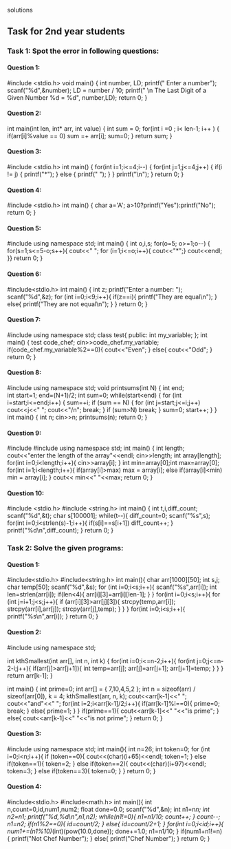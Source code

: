 solutions
## Task for 2nd year students
### Task 1: Spot the error in following questions:

#### Question 1:

#include <stdio.h>
void main()
{
	int number, LD;
	printf(" Enter a number");
	scanf("%d",&number);
	LD = number / 10;
	printf(" \n The Last Digit of a Given Number %d = %d", number,LD);
	return 0;
}

#### Question 2:

int main(int len, int* arr, int value)
{
	int sum = 0;
	for(int i =0 ; i< len-1; i++ )
	{
	if(arr[i]%value == 0)
	sum =+ arr[i];
	sum=0;
	}
	return sum;
}

#### Question 3:

#include <stdio.h>
int main()
{
	for(int i=1;i<=4;i--)
	{
	for(int j=1;j<=4;j++)
	{
	if(i != j)
	{
	printf("*");
	}
	else
	{
	printf(" ");
	}
	}
	printf("\n");
	}
	return 0;
}

#### Question 4:

#include <stdio.h>
int main() {
char a='A';
a>10?printf("Yes"):printf("No");
return 0;
}

#### Question 5:

#include <iostream>
using namespace std;
int main() {
int o,i,s;
for(o=5; o>=1;o--)
{
for(s=1;s<=5-o;s++){
cout<<" ";
for (i=1;i<=o;i++){
cout<<"*";}
cout<<endl;
}}
return 0;
}

#### Question 6:
  
#include<stdio.h>
int main()
{
    int z;
    printf("Enter a number: ");
    scanf("%d",&z);
    for (int i=0;i<9;i++){
        if(z==i){
            printf("They are equal\n");
        }
        else{
            printf("They are not equal\n");
        }
    }
    return 0;
}
         
#### Question 7:
                           
#include <iostream>
using namespace std;
class test{
public:
int my_variable;
};
int main() {
test code_chef;
cin>>code_chef.my_variable;
if(code_chef.my_variable%2==0){
cout<<"Even";
}
else{
cout<<"Odd";
}
return 0;
}

#### Question 8:
 
#include<iostream>
using namespace std;
void printsums(int N)
{
int end;    
int start=1;
end=(N+1)/2; 
int sum=0;
    while(start<end)
    {
    for (int i=start;i<=end;i++)
        {
        sum=+i;
        if (sum == N)
            {
            for (int j=start;j<=i;j++)
            cout<<j<<" ";
            cout<<"/n";
            break;
            }
        if (sum>N)
        break;
        }
    sum=0;
    start++;
    }
}
int main()
{
int n;
cin>>n;
printsums(n);
return 0;
}
  
#### Question 9:
  
#include <iostream>
#include<climits>
using namespace std;
int main() {
int length;
cout<<"enter the length of the array"<<endl;
cin>>length;
int array[length];
for(int i=0;i<length;i++){
cin>>array[i];
}
int min=array[0];int max=array[0];
for(int i=1;i<length;i++){
if(array[i]>max)
max = array[i];
else if(array[i]<min)
min = array[i];
}
cout<< min<<" "<<max;
return 0;
}

#### Question 10:
                     
#include <stdio.h>
#include <string.h>
int main()
{
int t,i,diff_count;
scanf("%d",&t);
char s[100001];
while(t--){
diff_count=0;
scanf("%s",s);
for(int i=0;i<strlen(s)-1;i++){
if(s[i]==s[i+1])
diff_count++;
}
printf("%d\n",diff_count);
}
return 0;
}
                                
### Task 2: Solve the given programs:
      
#### Question 1:

#include<stdio.h>
#include<string.h>
int main(){
    char arr[1000][50];
    int s,j;
    char temp[50];
    scanf("%d",&s);
    for (int i=0;i<s;i++){
        scanf("%s",arr[i]);
        int len=strlen(arr[i]);
        if(len<4){
            arr[i][3]=arr[i][len-1];
        }
    }
    for(int i=0;i<s;i++){
        for (int j=i+1;j<s;j++){
            if (arr[i][3]>arr[j][3]){
                strcpy(temp,arr[i]);
                strcpy(arr[i],arr[j]);
                strcpy(arr[j],temp);
            }
        }
    }
    for(int i=0;i<s;i++){
        printf("%s\n",arr[i]);
    }
    return 0;
}
                                
                                
#### Question 2:
                                
#include <iostream>
using namespace std;

int kthSmallest(int arr[], int n, int k)
{
for(int i=0;i<=n-2;i++){
		for(int j=0;j<=n-2-i;j++){
			if(arr[j]>arr[j+1]){
			    int temp=arr[j];
			    arr[j]=arr[j+1];
			    arr[j+1]=temp;
			}
		}
}
return arr[k-1];
}

int main()
{
    int prime=0;
	int arr[] = { 7,10,4,5,2 };
	int n = sizeof(arr) / sizeof(arr[0]), k = 4;
    kthSmallest(arr, n, k);
    cout<<arr[k-1]<<" ";
    cout<<"and"<<" ";
    for(int i=2;i<arr[k-1]/2;i++){
        if(arr[k-1]%i==0){
            prime=0;
            break;
        }
        else{
            prime=1;
        }
    }
    if(prime==1){
        cout<<arr[k-1]<<" "<<"is prime";
    }
    else{
        cout<<arr[k-1]<<" "<<"is not prime";
    }
	return 0;
}
  
#### Question 3:

#include<iostream>
using namespace std;
int main(){
    int n=26;
    int token=0;
    for (int i=0;i<n;i++){
        if (token==0){
            cout<<(char)(i+65)<<endl;
            token=1;
        }
        else if(token==1){
            token=2;
        }
        else if(token==2){
            cout<<(char)(i+97)<<endl;
            token=3;
        }
        else if(token==3){
            token=0;
        }
    }
    return 0;
}

#### Question 4:
                              
#include<stdio.h>
#include<math.h>
int main(){
    int n,count=0,id,num1,num2;
    float done=0.0;
    scanf("%d",&n);
    int n1=n*n;
    int n2=n1;
    printf("%d,%d\n",n1,n2);
    while(n1!=0){
        n1=n1/10;
        count++;
    }
    count--;
    n1=n2;
    if(n1%2==0){
        id=count/2;
    }
    else{
        id=count/2+1;
    }
    for(int i=0;i<id;i++){
        num1+=(n1%10)*(int)(pow(10.0,done));
        done+=1.0;
        n1=n1/10;
    }
    if(num1+n1!=n){
        printf("Not Chef Number");
    }
    else{
        printf("Chef Number");
    }
return 0;
}
  

   



  
